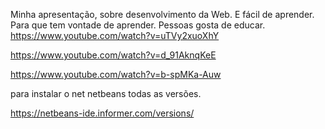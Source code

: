 Minha apresentação, sobre desenvolvimento da Web.
E fácil de aprender.
Para que tem vontade de aprender.
Pessoas gosta de educar.
https://www.youtube.com/watch?v=uTVy2xuoXhY

https://www.youtube.com/watch?v=d_91AknqKeE

https://www.youtube.com/watch?v=b-spMKa-Auw 

para instalar o net netbeans todas as versões.

https://netbeans-ide.informer.com/versions/
